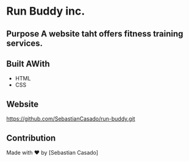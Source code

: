 # Run Buddy inc.

## Purpose A website taht offers fitness training services.

## Built AWith 
* HTML
* CSS

## Website
https://github.com/SebastianCasado/run-buddy.git

## Contribution
Made with ❤️ by [Sebastian Casado]
